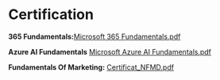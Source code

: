 # Certification
**365 Fundamentals:**[Microsoft 365 Fundamentals.pdf](https://github.com/user-attachments/files/17831950/Microsoft.365.Fundamentals.pdf)

**Azure AI Fundamentals** [Microsoft Azure AI Fundamentals.pdf](https://github.com/user-attachments/files/17831955/Microsoft.Azure.AI.Fundamentals.pdf)

**Fundamentals Of Marketing:** [Certificat_NFMD.pdf](https://github.com/user-attachments/files/17831957/Certificat_NFMD.pdf)
